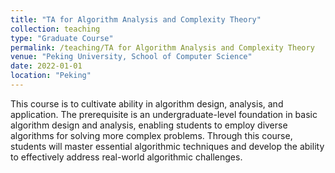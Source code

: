 ```yaml
---
title: "TA for Algorithm Analysis and Complexity Theory"
collection: teaching
type: "Graduate Course"
permalink: /teaching/TA for Algorithm Analysis and Complexity Theory
venue: "Peking University, School of Computer Science"
date: 2022-01-01
location: "Peking"
---
```


This course is to cultivate ability in algorithm design, analysis, and application. The prerequisite is an undergraduate-level foundation in basic algorithm design and analysis, enabling students to employ diverse algorithms for solving more complex problems. Through this course, students will master essential algorithmic techniques and develop the ability to effectively address real-world algorithmic challenges.

